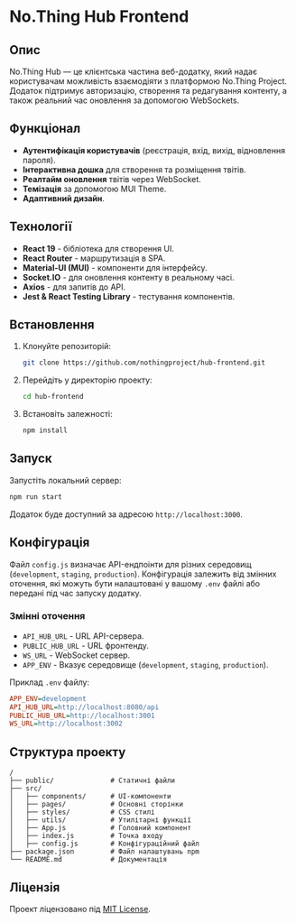 # No.Thing Hub Frontend

## Опис
No.Thing Hub — це клієнтська частина веб-додатку, який надає користувачам можливість взаємодіяти з платформою No.Thing Project. Додаток підтримує авторизацію, створення та редагування контенту, а також реальний час оновлення за допомогою WebSockets.

## Функціонал
- **Аутентифікація користувачів** (реєстрація, вхід, вихід, відновлення пароля).
- **Інтерактивна дошка** для створення та розміщення твітів.
- **Реалтайм оновлення** твітів через WebSocket.
- **Темізація** за допомогою MUI Theme.
- **Адаптивний дизайн**.

## Технології
- **React 19** - бібліотека для створення UI.
- **React Router** - маршрутизація в SPA.
- **Material-UI (MUI)** - компоненти для інтерфейсу.
- **Socket.IO** - для оновлення контенту в реальному часі.
- **Axios** - для запитів до API.
- **Jest & React Testing Library** - тестування компонентів.

## Встановлення
1. Клонуйте репозиторій:
   ```sh
   git clone https://github.com/nothingproject/hub-frontend.git
   ```
2. Перейдіть у директорію проекту:
   ```sh
   cd hub-frontend
   ```
3. Встановіть залежності:
   ```sh
   npm install
   ```

## Запуск
Запустіть локальний сервер:
```sh
npm run start
```
Додаток буде доступний за адресою `http://localhost:3000`.

## Конфігурація
Файл `config.js` визначає API-ендпоінти для різних середовищ (`development`, `staging`, `production`). Конфігурація залежить від змінних оточення, які можуть бути налаштовані у вашому `.env` файлі або передані під час запуску додатку.

### Змінні оточення

- `API_HUB_URL` - URL API-сервера.
- `PUBLIC_HUB_URL` - URL фронтенду.
- `WS_URL` - WebSocket сервер.
- `APP_ENV` - Вказує середовище (`development`, `staging`, `production`).

Приклад `.env` файлу:
```ini
APP_ENV=development
API_HUB_URL=http://localhost:8080/api
PUBLIC_HUB_URL=http://localhost:3001
WS_URL=http://localhost:3002
```

## Структура проекту
```
/
├── public/              # Статичні файли
├── src/
│   ├── components/      # UI-компоненти
│   ├── pages/           # Основні сторінки
│   ├── styles/          # CSS стилі
│   ├── utils/           # Утилітарні функції
│   ├── App.js           # Головний компонент
│   ├── index.js         # Точка входу
│   ├── config.js        # Конфігураційний файл
├── package.json         # Файл налаштувань npm
└── README.md            # Документація
```


## Ліцензія
Проект ліцензовано під [MIT License](LICENSE).